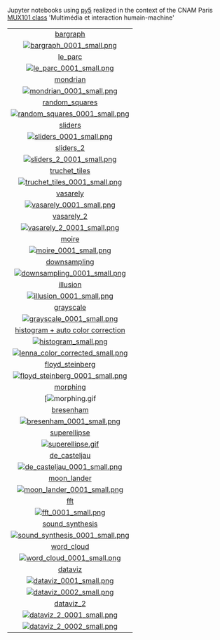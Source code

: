 Jupyter notebooks using [py5](https://py5coding.org/) realized in the context of the CNAM Paris [MUX101 class](https://formation.cnam.fr/rechercher-par-discipline/multimedia-et-interaction-humain-machine-1085793.kjsp) 'Multimédia et interaction humain-machine'

|   |
|:---:|
|[bargraph](bargraph.ipynb)|
|[![bargraph_0001_small.png](bargraph_0001_small.png)](bargraph_0001.png)|
|[le_parc](le_parc.ipynb)|
|[![le_parc_0001_small.png](le_parc_0001_small.png)](le_parc_0001.png)|
|[mondrian](mondrian.ipynb)|
|[![mondrian_0001_small.png](mondrian_0001_small.png)](mondrian_0001.png)|
|[random_squares](random_squares.ipynb)|
|[![random_squares_0001_small.png](random_squares_0001_small.png)](random_squares_0001.png)|
|[sliders](sliders.ipynb)|
|[![sliders_0001_small.png](sliders_0001_small.png)](sliders_0001.png)|
|[sliders_2](sliders_2.ipynb)|
|[![sliders_2_0001_small.png](sliders_2_0001_small.png)](sliders_2_0001.png)|
|[truchet_tiles](truchet_tiles.ipynb)|
|[![truchet_tiles_0001_small.png](truchet_tiles_0001_small.png)](truchet_tiles_0001.png)|
|[vasarely](vasarely.ipynb)|
|[![vasarely_0001_small.png](vasarely_0001_small.png)](vasarely_0001.png)|
|[vasarely_2](vasarely_2.ipynb)|
|[![vasarely_2_0001_small.png](vasarely_2_0001_small.png)](vasarely_2_0001.png)|
|[moire](moire.ipynb)|
|[![moire_0001_small.png](moire_0001_small.png)](moire_0001.png)|
|[downsampling](downsampling.ipynb)|
|[![downsampling_0001_small.png](downsampling_0001_small.png)](downsampling_0001.png)|
|[illusion](illusion.ipynb)|
|[![illusion_0001_small.png](illusion_0001_small.png)](illusion_0001.png)|
|[grayscale](grayscale.ipynb)|
|[![grayscale_0001_small.png](grayscale_0001_small.png)](grayscale_0001.png)|
|[histogram + auto color correction](histogram.ipynb)|
|[![histogram_small.png](histogram_small.png)](histogram.png)|
|[![lenna_color_corrected_small.png](lenna_color_corrected_small.png)](lenna_color_corrected.png)|
|[floyd_steinberg](floyd_steinberg.ipynb)|
|[![floyd_steinberg_0001_small.png](floyd_steinberg_0001_small.png)](floyd_steinberg_0001.png)|
|[morphing](morphing.ipynb)|
|[![morphing.gif](morphing.gif)|
|[bresenham](bresenham.ipynb)|
|[![bresenham_0001_small.png](bresenham_0001_small.png)](bresenham_0001.png)|
|[superellipse](superellipse.ipynb)|
|[![superellipse.gif](superellipse.gif)](superellipse.gif)|
|[de_casteljau](de_casteljau.ipynb)|
|[![de_casteljau_0001_small.png](de_casteljau_0001_small.png)](de_casteljau_0001.png)|
|[moon_lander](moon_lander.ipynb)|
|[![moon_lander_0001_small.png](moon_lander_0001_small.png)](moon_lander_0001.png)|
|[fft](fft.ipynb)|
|[![fft_0001_small.png](fft_0001_small.png)](fft_0001.png)|
|[sound_synthesis](sound_synthesis.ipynb)|
|[![sound_synthesis_0001_small.png](sound_synthesis_0001_small.png)](sound_synthesis_0001.png)|
|[word_cloud](word_cloud.ipynb)|
|[![word_cloud_0001_small.png](word_cloud_0001_small.png)](word_cloud_0001.png)|
|[dataviz](dataviz.ipynb)|
|[![dataviz_0001_small.png](dataviz_0001_small.png)](dataviz_0001.png)|
|[![dataviz_0002_small.png](dataviz_0002_small.png)](dataviz_0002.png)|
|[dataviz_2](dataviz_2.ipynb)|
|[![dataviz_2_0001_small.png](dataviz_2_0001_small.png)](dataviz_2_0001.png)|
|[![dataviz_2_0002_small.png](dataviz_2_0002_small.png)](dataviz_2_0002.png)|
